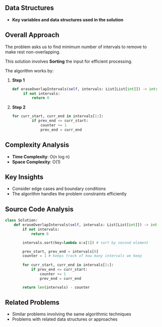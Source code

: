 ## Data Structures

* **Key variables and data structures used in the solution**

## Overall Approach

The problem asks us to find minimum number of intervals to remove to make rest non-overlapping.

This solution involves **Sorting** the input for efficient processing.

The algorithm works by:

1. **Step 1**
   
   ```python
   def eraseOverlapIntervals(self, intervals: List[List[int]]) -> int:
        if not intervals:
            return 0
   ```
2. **Step 2**
   
   ```python
   for curr_start, curr_end in intervals[1:]:
            if prev_end <= curr_start:
                counter += 1
                prev_end = curr_end
   ```

## Complexity Analysis

* **Time Complexity**: O(n log n)
* **Space Complexity**: O(1)

## Key Insights

* Consider edge cases and boundary conditions
* The algorithm handles the problem constraints efficiently

## Source Code Analysis

```python
class Solution:
    def eraseOverlapIntervals(self, intervals: List[List[int]]) -> int:
        if not intervals:
            return 0

        intervals.sort(key=lambda x:x[1]) # sort by second element

        prev_start, prev_end = intervals[0]
        counter = 1 # keeps track of how many intervals we keep
        
        for curr_start, curr_end in intervals[1:]:
            if prev_end <= curr_start:
                counter += 1
                prev_end = curr_end

        return len(intervals) - counter
```

## Related Problems

* Similar problems involving the same algorithmic techniques
* Problems with related data structures or approaches
